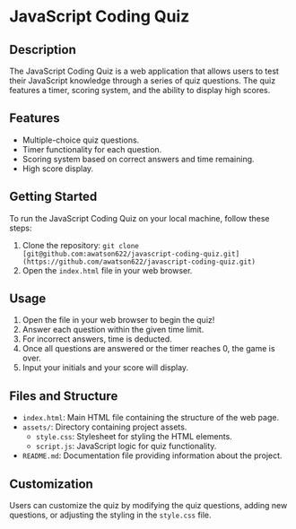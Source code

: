 # JavaScript Coding Quiz

## Description

The JavaScript Coding Quiz is a web application that allows users to test their JavaScript knowledge through a series of quiz questions. The quiz features a timer, scoring system, and the ability to display high scores.

## Features

- Multiple-choice quiz questions.
- Timer functionality for each question.
- Scoring system based on correct answers and time remaining.
- High score display.

## Getting Started

To run the JavaScript Coding Quiz on your local machine, follow these steps:

1. Clone the repository: `git clone [git@github.com:awatson622/javascript-coding-quiz.git](https://github.com/awatson622/javascript-coding-quiz.git)`
2. Open the `index.html` file in your web browser.

## Usage

1. Open the file in your web browser to begin the quiz!
2. Answer each question within the given time limit.
3. For incorrect answers, time is deducted.
4. Once all questions are answered or the timer reaches 0, the game is over.
5. Input your initials and your score will display.

## Files and Structure

- `index.html`: Main HTML file containing the structure of the web page.
- `assets/`: Directory containing project assets.
  - `style.css`: Stylesheet for styling the HTML elements.
  - `script.js`: JavaScript logic for quiz functionality.
- `README.md`: Documentation file providing information about the project.

## Customization

Users can customize the quiz by modifying the quiz questions, adding new questions, or adjusting the styling in the `style.css` file.
